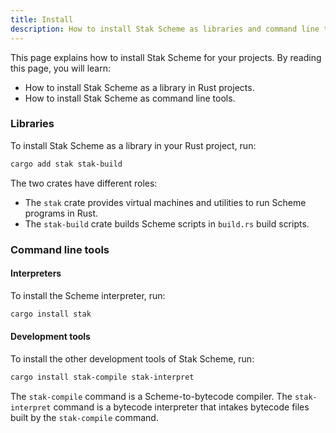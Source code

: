 ```yaml
---
title: Install
description: How to install Stak Scheme as libraries and command line tools
---
```


This page explains how to install Stak Scheme for your projects. By reading this page, you will learn:

- How to install Stak Scheme as a library in Rust projects.
- How to install Stak Scheme as command line tools.

### Libraries

To install Stak Scheme as a library in your Rust project, run:

```sh
cargo add stak stak-build
```

The two crates have different roles:

- The `stak` crate provides virtual machines and utilities to run Scheme programs in Rust.
- The `stak-build` crate builds Scheme scripts in `build.rs` build scripts.

### Command line tools

#### Interpreters

To install the Scheme interpreter, run:

```sh
cargo install stak
```

#### Development tools

To install the other development tools of Stak Scheme, run:

```sh
cargo install stak-compile stak-interpret
```

The `stak-compile` command is a Scheme-to-bytecode compiler. The `stak-interpret` command is a bytecode interpreter that intakes bytecode files built by the `stak-compile` command.
